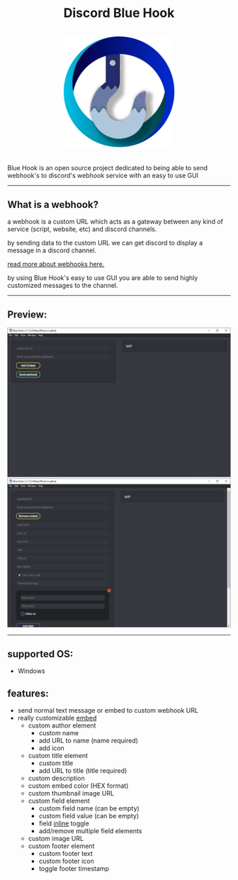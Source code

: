 # <div align="center">Discord Blue Hook</div>

<br>

<div align="center">
    <img src="./src/assets/images/blue-hook-image.png" width="250px">
</div>

<br>

Blue Hook is an open source project dedicated to being able to send webhook's to discord's webhook service with an easy to use GUI

---

## What is a webhook?

a webhook is a custom URL which acts as a gateway between any kind of service (script, website, etc) and discord channels.

by sending data to the custom URL we can get discord to display a message in a discord channel.

[read more about webhooks here.](https://support.discord.com/hc/en-us/articles/228383668-Intro-to-Webhooks)

by using Blue Hook's easy to use GUI you are able to send highly customized messages to the channel.

---

## Preview:

<img src="./src/assets/readme-assets/preview1.png">

<img src="./src/assets/readme-assets/preview2.png">

---

## supported OS:

- Windows

## features:

- send normal text message or embed to custom webhook URL
- really customizable [embed](https://discordjs.guide/popular-topics/embeds.html)
  - custom author element
    - custom name
    - add URL to name (name required)
    - add icon
  - custom title element
    - custom title
    - add URL to title (title required)
  - custom description
  - custom embed color (HEX format)
  - custom thumbnail image URL
  - custom field element
    - custom field name (can be empty)
    - custom field value (can be empty)
    - field [inline](https://discordjs.guide/popular-topics/embeds.html#notes) toggle
    - add/remove multiple field elements
  - custom image URL
  - custom footer element
    - custom footer text
    - custom footer icon
    - toggle footer timestamp
